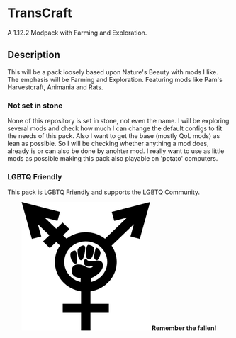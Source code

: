 # TransCraft
A 1.12.2 Modpack with Farming and Exploration.

## Description
This will be a pack loosely based upon Nature's Beauty with mods I like. The emphasis will be Farming and Exploration. Featuring mods like Pam's Harvestcraft, Animania and Rats.

### Not set in stone
None of this repository is set in stone, not even the name. I will be exploring several mods and check how much I can change the default configs to fit the needs of this pack.
Also I want to get the base (mostly QoL mods) as lean as possible. So I will be checking whether anything a mod does, already is or can also be done by anohter mod. I really want to use as little mods as possible making this pack also playable on 'potato' computers.
### LGBTQ Friendly
This pack is LGBTQ Friendly and supports the LGBTQ Community.

<p align="center">
	<img src="https://raw.githubusercontent.com/tpacks/transcraft/master/fight-together.png">
	<b>Remember the fallen!</b>
</p>

[logo]: https://raw.githubusercontent.com/tpacks/transcraft/master/fight-together.png